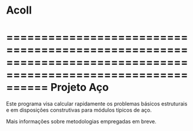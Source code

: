 # AcoII

==============================================================================================================
Projeto Aço
==============================================================================================================

Este programa visa calcular rapidamente os problemas básicos estruturais e em disposições construtivas para 
módulos típicos de aço.

Mais informações sobre metodologias empregadas em breve.
